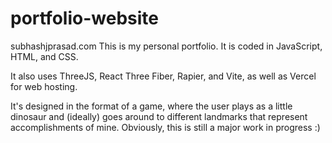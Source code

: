 # portfolio-website
subhashjprasad.com
This is my personal portfolio. It is coded in JavaScript, HTML, and CSS.

It also uses ThreeJS, React Three Fiber, Rapier, and Vite, as well as Vercel for web hosting.

It's designed in the format of a game, where the user plays as a little dinosaur and (ideally) goes around to different landmarks that represent accomplishments of mine. Obviously, this is still a major work in progress :)
